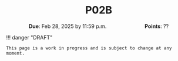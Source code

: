 <h1 align="center">
P02B
</h1>

<p style="text-align: center;">
    <object hspace="50">
        <strong>Due</strong></a>: Feb 28, 2025 by 11:59 p.m.
    </object>
    <object hspace="50">
        <strong>Points</strong></a>: ??
    </object>
</p>

!!! danger "DRAFT"

    This page is a work in progress and is subject to change at any moment.
